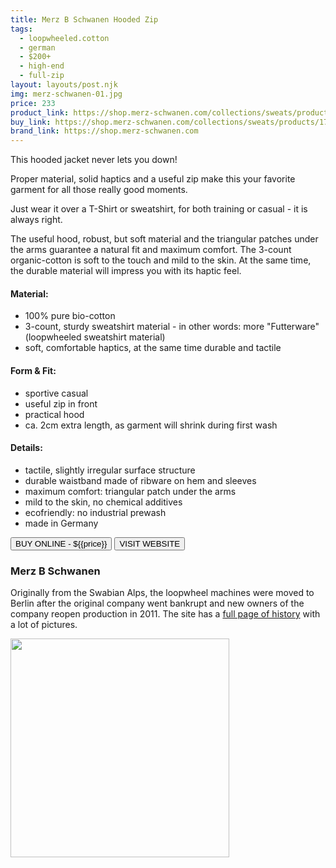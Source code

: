 ```yaml
---
title: Merz B Schwanen Hooded Zip
tags:
  - loopwheeled.cotton
  - german
  - $200+ 
  - high-end 
  - full-zip
layout: layouts/post.njk
img: merz-schwanen-01.jpg
price: 233
product_link: https://shop.merz-schwanen.com/collections/sweats/products/17694636?variant=19949925767
buy_link: https://shop.merz-schwanen.com/collections/sweats/products/17694636?variant=19949925767 
brand_link: https://shop.merz-schwanen.com
---
```

<div class="col col-sm-8">

<p>This hooded jacket never lets you down!

Proper material, solid haptics and a useful zip make this your favorite garment for all those really good moments.

Just wear it over a T-Shirt or sweatshirt, for both training or casual - it is always right.

The useful hood, robust, but soft material and the triangular patches under the arms guarantee a natural fit and maximum comfort. The 3-count organic-cotton is soft to the touch and mild to the skin. At the same time, the durable material will impress you with its haptic feel.</p>

#### Material:
* 100% pure bio-cotton
* 3-count, sturdy sweatshirt material - in other words: more "Futterware" (loopwheeled sweatshirt material)
* soft, comfortable haptics, at the same time durable and tactile
#### Form & Fit:
* sportive casual
* useful zip in front
* practical hood
* ca. 2cm extra length, as garment will shrink during first wash
#### Details:
* tactile, slightly irregular surface structure
* durable waistband made of ribware on hem and sleeves
* maximum comfort: triangular patch under the arms
* mild to the skin, no chemical additives
* ecofriendly: no industrial prewash
* made in Germany     
<p>
    <a href='{{buy_link}}'><button class="button-primary-outlined button-round">BUY ONLINE - ${{price}}</button></a>
    <a href='{{brand_link}}'><button class="button-primary-outlined button-round">VISIT WEBSITE</button></a>
</p>

### Merz B Schwanen
<p>Originally from the Swabian Alps, the loopwheel machines were moved to Berlin after the original company went bankrupt and new owners of the company reopen production in 2011. The site has a <a href="https://merzbschwanen.com/en_US/history">full page of history</a> with a lot of pictures.</p>

</div>

<div class="col col-sm-4 float-right">
        <img src='/img/{{img}}' height='350' class="float-left">
</div>